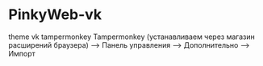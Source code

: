# PinkyWeb-vk
theme vk tampermonkey
Tampermonkey (устанавливаем через магазин расширений браузера) —> Панель управления —> Дополнительно —> Импорт
